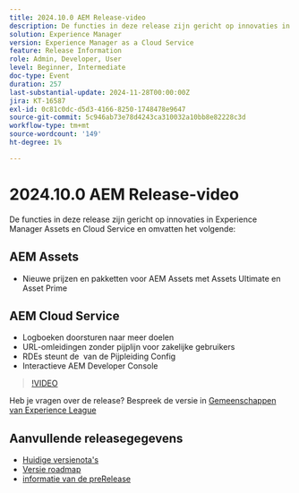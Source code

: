 ```yaml
---
title: 2024.10.0 AEM Release-video
description: De functies in deze release zijn gericht op innovaties in Experience Manager Assets en Cloud Service en omvatten onder andere de volgende:AEM Assets New Pricing and packaging voor AEM Assets met Assets Ultimate & Asset PrimeAEM Cloud Service Forward logs naar meer bestemmingen. Pipeline-vrije URL-omleidingen voor zakelijke gebruikers ​ RDEs ondersteunen Config Pipeline YAML ​ Interactive AEM Developer Console
solution: Experience Manager
version: Experience Manager as a Cloud Service
feature: Release Information
role: Admin, Developer, User
level: Beginner, Intermediate
doc-type: Event
duration: 257
last-substantial-update: 2024-11-28T00:00:00Z
jira: KT-16587
exl-id: 0c81c0dc-d5d3-4166-8250-1748478e9647
source-git-commit: 5c946ab73e78d4243ca310032a10bb8e82228c3d
workflow-type: tm+mt
source-wordcount: '149'
ht-degree: 1%

---
```


# 2024.10.0 AEM Release-video

De functies in deze release zijn gericht op innovaties in Experience Manager Assets en Cloud Service en omvatten het volgende:

## AEM Assets

* Nieuwe prijzen en pakketten voor AEM Assets met Assets Ultimate en Asset Prime

## AEM Cloud Service

* Logboeken doorsturen naar meer doelen
* URL-omleidingen zonder pijplijn voor zakelijke gebruikers &#x200B;
* RDEs steunt de &#x200B; van de Pijpleiding Config
* Interactieve AEM Developer Console

>[!VIDEO](https://video.tv.adobe.com/v/3440501/?learn=on&enablevpops)

Heb je vragen over de release?  Bespreek de versie in [ Gemeenschappen van Experience League ](https://adobe.ly/3ZgKGmh)

## Aanvullende releasegegevens

* [ Huidige versienota&#39;s ](https://experienceleague.adobe.com/docs/experience-manager-cloud-service/content/release-notes/home.html)
* [ Versie roadmap ](https://experienceleague.adobe.com/docs/experience-manager-release-information/aem-release-updates/update-releases-roadmap.html)
* [ informatie van de preRelease ](https://experienceleague.adobe.com/docs/experience-manager-cloud-service/content/release-notes/prerelease.html)
